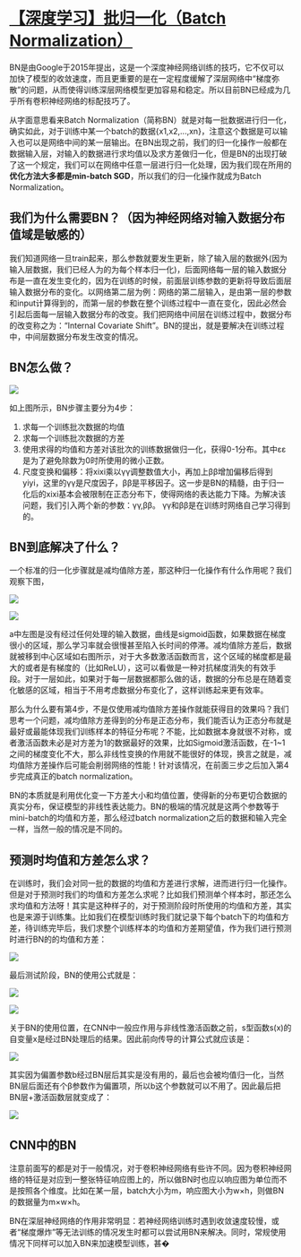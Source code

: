 # [【深度学习】批归一化（Batch Normalization）](https://www.cnblogs.com/skyfsm/p/8453498.html)

BN是由Google于2015年提出，这是一个深度神经网络训练的技巧，它不仅可以加快了模型的收敛速度，而且更重要的是在一定程度缓解了深层网络中“梯度弥散”的问题，从而使得训练深层网络模型更加容易和稳定。所以目前BN已经成为几乎所有卷积神经网络的标配技巧了。

从字面意思看来Batch Normalization（简称BN）就是对每一批数据进行归一化，确实如此，对于训练中某一个batch的数据{x1,x2,...,xn}，注意这个数据是可以输入也可以是网络中间的某一层输出。在BN出现之前，我们的归一化操作一般都在数据输入层，对输入的数据进行求均值以及求方差做归一化，但是BN的出现打破了这一个规定，我们可以在网络中任意一层进行归一化处理，因为我们现在所用的**优化方法大多都是min-batch SGD**，所以我们的归一化操作就成为Batch Normalization。

## 我们为什么需要BN？（因为神经网络对输入数据分布值域是敏感的）

我们知道网络一旦train起来，那么参数就要发生更新，除了输入层的数据外(因为输入层数据，我们已经人为的为每个样本归一化)，后面网络每一层的输入数据分布是一直在发生变化的，因为在训练的时候，前面层训练参数的更新将导致后面层输入数据分布的变化。以网络第二层为例：网络的第二层输入，是由第一层的参数和input计算得到的，而第一层的参数在整个训练过程中一直在变化，因此必然会引起后面每一层输入数据分布的改变。我们把网络中间层在训练过程中，数据分布的改变称之为：“Internal Covariate Shift”。BN的提出，就是要解决在训练过程中，中间层数据分布发生改变的情况。




## BN怎么做？

![](https://images2017.cnblogs.com/blog/1093303/201802/1093303-20180219084749642-1647361064.png)

如上图所示，BN步骤主要分为4步：

1. 求每一个训练批次数据的均值
2. 求每一个训练批次数据的方差
3. 使用求得的均值和方差对该批次的训练数据做归一化，获得0-1分布。其中εε是为了避免除数为0时所使用的微小正数。
4. 尺度变换和偏移：将xixi乘以γγ调整数值大小，再加上ββ增加偏移后得到yiyi，这里的γγ是尺度因子，ββ是平移因子。这一步是BN的精髓，由于归一化后的xixi基本会被限制在正态分布下，使得网络的表达能力下降。为解决该问题，我们引入两个新的参数：γγ,ββ。 γγ和ββ是在训练时网络自己学习得到的。

## BN到底解决了什么？

一个标准的归一化步骤就是减均值除方差，那这种归一化操作有什么作用呢？我们观察下图，

![](https://images2017.cnblogs.com/blog/1093303/201802/1093303-20180219084810095-616879424.png)

![](https://images2017.cnblogs.com/blog/1093303/201802/1093303-20180219084820533-1615172856.png)

a中左图是没有经过任何处理的输入数据，曲线是sigmoid函数，如果数据在梯度很小的区域，那么学习率就会很慢甚至陷入长时间的停滞。减均值除方差后，数据就被移到中心区域如右图所示，对于大多数激活函数而言，这个区域的梯度都是最大的或者是有梯度的（比如ReLU），这可以看做是一种对抗梯度消失的有效手段。对于一层如此，如果对于每一层数据都那么做的话，数据的分布总是在随着变化敏感的区域，相当于不用考虑数据分布变化了，这样训练起来更有效率。

那么为什么要有第4步，不是仅使用减均值除方差操作就能获得目的效果吗？我们思考一个问题，减均值除方差得到的分布是正态分布，我们能否认为正态分布就是最好或最能体现我们训练样本的特征分布呢？不能，比如数据本身就很不对称，或者激活函数未必是对方差为1的数据最好的效果，比如Sigmoid激活函数，在-1~1之间的梯度变化不大，那么非线性变换的作用就不能很好的体现，换言之就是，减均值除方差操作后可能会削弱网络的性能！针对该情况，在前面三步之后加入第4步完成真正的batch normalization。

BN的本质就是利用优化变一下方差大小和均值位置，使得新的分布更切合数据的真实分布，保证模型的非线性表达能力。BN的极端的情况就是这两个参数等于mini-batch的均值和方差，那么经过batch normalization之后的数据和输入完全一样，当然一般的情况是不同的。

## 预测时均值和方差怎么求？

在训练时，我们会对同一批的数据的均值和方差进行求解，进而进行归一化操作。但是对于预测时我们的均值和方差怎么求呢？比如我们预测单个样本时，那还怎么求均值和方法呀！其实是这种样子的，对于预测阶段时所使用的均值和方差，其实也是来源于训练集。比如我们在模型训练时我们就记录下每个batch下的均值和方差，待训练完毕后，我们求整个训练样本的均值和方差期望值，作为我们进行预测时进行BN的的均值和方差：

![](https://images2017.cnblogs.com/blog/1093303/201802/1093303-20180219084832064-1303869519.png)

最后测试阶段，BN的使用公式就是：

![](https://images2017.cnblogs.com/blog/1093303/201802/1093303-20180219084840923-25441349.png)

![](https://images2017.cnblogs.com/blog/1093303/201802/1093303-20180219084855392-663758217.png)

关于BN的使用位置，在CNN中一般应作用与非线性激活函数之前，s型函数s(x)的自变量x是经过BN处理后的结果。因此前向传导的计算公式就应该是：

![](https://images2017.cnblogs.com/blog/1093303/201802/1093303-20180219084908517-1405223541.png)

其实因为偏置参数b经过BN层后其实是没有用的，最后也会被均值归一化，当然BN层后面还有个β参数作为偏置项，所以b这个参数就可以不用了。因此最后把BN层+激活函数层就变成了：

![](https://images2017.cnblogs.com/blog/1093303/201802/1093303-20180219084917923-1861811786.png)

## CNN中的BN

注意前面写的都是对于一般情况，对于卷积神经网络有些许不同。因为卷积神经网络的特征是对应到一整张特征响应图上的，所以做BN时也应以响应图为单位而不是按照各个维度。比如在某一层，batch大小为m，响应图大小为w×h，则做BN的数据量为m×w×h。

BN在深层神经网络的作用非常明显：若神经网络训练时遇到收敛速度较慢，或者“梯度爆炸”等无法训练的情况发生时都可以尝试用BN来解决。同时，常规使用情况下同样可以加入BN来加速模型训练，甚�